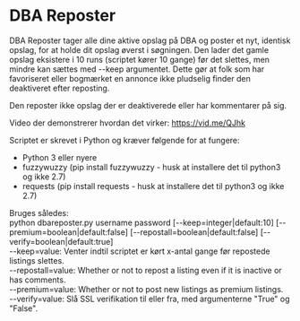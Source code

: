 # DBA Reposter

DBA Reposter tager alle dine aktive opslag på DBA og poster et nyt, identisk opslag, for at holde dit opslag øverst i søgningen. Den lader det gamle opslag eksistere i 10 runs (scriptet kører 10 gange) før det slettes, men mindre kan sættes med --keep argumentet. Dette gør at folk som har favoriseret eller bogmærket en annonce ikke pludselig finder den deaktiveret efter reposting.  
  
Den reposter ikke opslag der er deaktiverede eller har kommentarer på sig.  
  
Video der demonstrerer hvordan det virker: https://vid.me/QJhk  
  
Scriptet er skrevet i Python og kræver følgende for at fungere:  
* Python 3 eller nyere  
* fuzzywuzzy (pip install fuzzywuzzy - husk at installere det til python3 og ikke 2.7)  
* requests (pip install requests - husk at installere det til python3 og ikke 2.7)  
  
Bruges således:  
python dbareposter.py username password [--keep=integer|default:10] [--premium=boolean|default:false] [--repostall=boolean|default:false] [--verify=boolean|default:true]  
--keep=value: Venter indtil scriptet er kørt x-antal gange før repostede listings slettes.   
--repostall=value: Whether or not to repost a listing even if it is inactive or has comments.  
--premium=value:  Whether or not to post new listings as premium listings.  
--verify=value: Slå SSL verifikation til eller fra, med argumenterne "True" og "False".  

